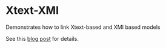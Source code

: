 # Xtext-XMI
Demonstrates how to link Xtext-based and XMI based models

See this [blog post](http://typefox.io/linking-xtext-models-with-other-emf-models) for details.
